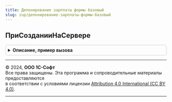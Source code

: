 ```yaml
---
title: Депонирование зарплаты формы базовый
slug: zup/депонирование-зарплаты-формы-базовый
---
```



## ПриСозданииНаСервере
<details style="margin: 1em 0; padding: 0.5em; border: 1px solid #ccc; border-radius: 6px;">

<summary style="font-weight: bold; cursor: pointer;">Описание, пример вызова</summary>

```bsl

// Для вызова из модуля формы и расширенной реализации.
// Не следует использовать для вызова из других подсистем.

// Обработчик события ПриСозданииНаСервере формы документа ДепонированиеЗарплаты.
// 	Устанавливает первоначальные значения реквизитов объекта.
//	Инициализирует реквизиты формы.
//
// Параметры:
// 	Форма - ФормаКлиентскогоПриложения - форма, которая создается.
// 	Отказ - Булево - признак отказа от создания формы.
// 	СтандартнаяОбработка - Булево - признак выполнения стандартной обработки события.
//
Процедура ПриСозданииНаСервере(Форма, Отказ, СтандартнаяОбработка) Экспорт
```

Пример вызова
```bsl
ДепонированиеЗарплатыФормыБазовый.ПриСозданииНаСервере(Форма, Отказ, СтандартнаяОбработка) 
```
</details>

---

© 2024, **ООО 1С-Софт**  
Все права защищены. Эта программа и сопроводительные материалы предоставляются  
в соответствии с условиями лицензии [Attribution 4.0 International (CC BY 4.0)](https://creativecommons.org/licenses/by/4.0/legalcode).

---
